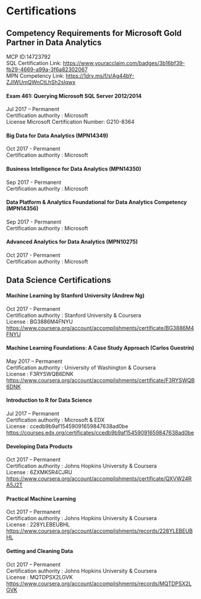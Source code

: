 # Certifications

## Competency Requirements for Microsoft Gold Partner in Data Analytics  
MCP ID:14723792  
SQL Certification Link: https://www.youracclaim.com/badges/3b16bf39-fb29-4669-a99a-3f6a82302067  
MPN Competency Link: https://1drv.ms/f/s!Ag44bY-ZJIWUmQWnCtLhSh2sIqwx

#### Exam 461: Querying Microsoft SQL Server 2012/2014
Jul 2017 – Permanent  
Certification authority : Microsoft    
License Microsoft Certification Number: G210-8364    

#### Big Data for Data Analytics (MPN14349)
Oct 2017 - Permanent  
Certification authority : Microsoft    

#### Business Intelligence for Data Analytics (MPN14350)
Sep 2017 - Permanent  
Certification authority : Microsoft    

#### Data Platform & Analytics Foundational for Data Analytics Competency (MPN14356)
Sep 2017 - Permanent  
Certification authority : Microsoft    

#### Advanced Analytics for Data Analytics (MPN10275)  
Oct 2017 - Permanent  
Certification authority : Microsoft      


## Data Science Certifications

#### Machine Learning by Stanford University (Andrew Ng)   
Oct 2017 - Permanent  
Certification authority : Stanford University & Coursera  
License : BG3886M4FNYU  
https://www.coursera.org/account/accomplishments/certificate/BG3886M4FNYU  

#### Machine Learning Foundations: A Case Study Approach (Carlos Guestrin)
May 2017 – Permanent     
Certification authority : University of Washington & Coursera    
License : F3RYSWQB6DNK  
https://www.coursera.org/account/accomplishments/certificate/F3RYSWQB6DNK

#### Introduction to R for Data Science
Jul 2017 – Permanent   
Certification authority : Microsoft & EDX    
License : ccedb9b9af15459091659847638ad0be  
https://courses.edx.org/certificates/ccedb9b9af15459091659847638ad0be

#### Developing Data Products
Oct 2017 – Permanent    
Certification authority : Johns Hopkins University & Coursera     
License : 6ZXMK5R4CJRU        
https://www.coursera.org/account/accomplishments/certificate/QXVW24RA5J2T  

#### Practical Machine Learning
Oct 2017 – Permanent      
Certification authority : Johns Hopkins University & Coursera       
License : 228YLEBEUBHL         
https://www.coursera.org/account/accomplishments/records/228YLEBEUBHL

#### Getting and Cleaning Data
Oct 2017 – Permanent      
Certification authority : Johns Hopkins University & Coursera       
License : MQTDPSX2LGVK         
https://www.coursera.org/account/accomplishments/records/MQTDPSX2LGVK



